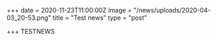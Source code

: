 +++
date = 2020-11-23T11:00:00Z
image = "/news/uploads/2020-04-03_20-53.png"
title = "Test news"
type = "post"

+++
TESTNEWS